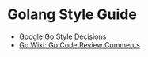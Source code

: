 # Golang Style Guide

- [Google Go Style Decisions](https://google.github.io/styleguide/go/decisions)
- [Go Wiki: Go Code Review Comments](https://go.dev/wiki/CodeReviewComments)
